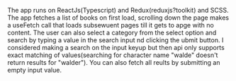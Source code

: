 The app runs on ReactJs(Typescript) and Redux(reduxjs?toolkit) and SCSS.
 The app fetches a list of books on first load, scrolling down the page makes a useFetch call that loads subsewuent pages till it gets to apge with no content. 
 The user can also select a category from the select option and search by typing a value in the search input nd clicking the ubmit button. 
 I considered making a search on the input keyup but then api only supports exact matching of values(searching for character name "walde" doesn't return results for "walder"). You can also fetch all reults by submitting an empty input value.
